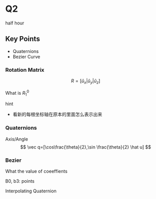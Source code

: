 # Q2

half hour

## Key Points

- Quaternions
- Bezier Curve

### Rotation Matrix

$$
R=[\hat u_x|\hat u_y|\hat u_z]
$$

What is $R_1^0$

hint

- 看新的每根坐标轴在原本的里面怎么表示出来

### Quaternions

Axis/Angle
$$
\vec q=[\cos\frac{\theta}{2},\sin \frac{\theta}{2} \hat  u]
$$

### Bezier

What the value of coeeffients

B0, b3: points

Interpolating Quaternion